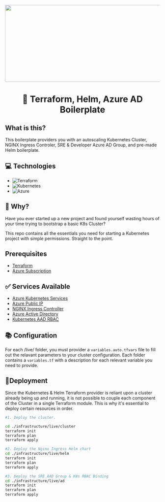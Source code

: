 <p align="center">
  <img width="600" height="250" src="https://blog.jcorioland.io/images/terraform-microsoft-azure-introduction/terraform-azure.png" />
</p>

<h1 align="center">👋 Terraform, Helm, Azure AD Boilerplate</h1>

## What is this?

This boilerplate providers you with an autoscaling Kubernetes Cluster, NGINX Ingress Controler, SRE & Developer Azure AD Group, and pre-made Helm boilerplate.

## 💻 Technologies

- ![Terraform](https://img.shields.io/badge/terraform-%235835CC.svg?style=for-the-badge&logo=terraform&logoColor=white)
- ![Kubernetes](https://img.shields.io/badge/kubernetes-%23326ce5.svg?style=for-the-badge&logo=kubernetes&logoColor=white)
- ![Azure](https://img.shields.io/badge/azure-%230072C6.svg?style=for-the-badge&logo=microsoftazure&logoColor=white)

## 🤔 Why?

Have you ever started up a new project and found yourself wasting hours of your time trying to bootstrap a basic K8s Cluster?

This repo contains all the essentials you need for starting a Kubernetes project with simple permissions. Straight to the point.

## Prerequisites

- [Terraform](https://www.terraform.io/)
- [Azure Subscription](https://azure.microsoft.com/en-ca/)

## ✅ Services Available

- [Azure Kubernetes Services](https://learn.microsoft.com/en-us/azure/aks/)
- [Azure Public IP](https://learn.microsoft.com/en-us/azure/virtual-network/ip-services/public-ip-addresses)
- [NGINX Ingress Controller](https://github.com/kubernetes/ingress-nginx)
- [Azure Active Directory](https://azure.microsoft.com/en-us/products/active-directory/)
- [Kubernetes AAD RBAC](https://kubernetes.io/docs/reference/access-authn-authz/rbac/)

## 📚 Configuration

For each /live/ folder, you must provider a `variables.auto.tfvars` file to fill out the relavant parameters to your cluster configuration.
Each folder contains a `variables.tf` with a description for each relevant variable you need to provide.

## 🚀Deployment

Since the Kubernetes & Helm Terraform provider is reliant upon a cluster already being up and running, it is not possible to couple each component of the Cluster in a single Terraform module. This is why it's essential to deploy certain resources in order.

```sh
#1. Deploy the cluster.

cd ./infrastructure/live/cluster
terraform init
terraform plan
terraform apply

#2. Deploy the Nginx Ingress Helm chart
cd ./infrastructure/live/helm
terraform init
terraform plan
terraform apply

#3. Deploy the SRE AAD Group & K8s RBAC Binding
cd ./infrastructure/live/ad
terraform init
terraform plan
terraform apply
```
